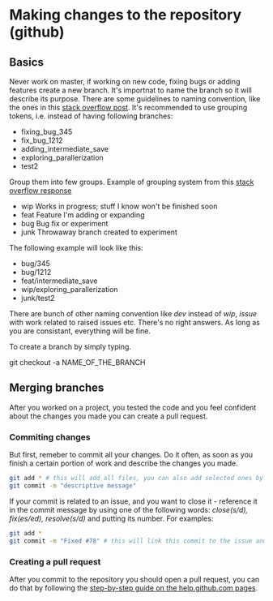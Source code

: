 # Making changes to the repository (github)

## Basics

Never work on master, if working on new code, fixing bugs or adding features create a new branch. It's importnat to name the branch so it will describe its purpose. There are some guidelines to naming convention, like the ones in this [stack overflow post](https://stackoverflow.com/questions/273695/what-are-some-examples-of-commonly-used-practices-for-naming-git-branches). It's recommended to use grouping tokens, i.e. instead of having following branches:

* fixing_bug_345
* fix_bug_1212
* adding_intermediate_save
* exploring_parallerization
* test2

Group them into few groups. Example of grouping system from this [stack overflow response](https://stackoverflow.com/a/6065944/7636284)

* wip       Works in progress; stuff I know won't be finished soon
* feat      Feature I'm adding or expanding
* bug       Bug fix or experiment
* junk      Throwaway branch created to experiment 

The following example will look like this:

* bug/345
* bug/1212
* feat/intermediate_save
* wip/exploring_parallerization
* junk/test2

There are bunch of other naming convention like *dev* instead of *wip*, *issue* with work related to raised issues etc. There's no right answers. As long as you are consistant, everything will be fine.

To create a branch by simply typing.

git checkout -a NAME_OF_THE_BRANCH


## Merging branches 

After you worked on a project, you tested the code and you feel confident about the changes you made you can create a pull request. 


### Commiting changes 

But first, remeber to commit all your changes. Do it often, as soon as you finish a certain portion of work and describe the changes you made.

```bash
git add * # this will add all files, you can also add selected ones by replacing the * with their paths
git commit -m "descriptive message"
```

 If your commit is related to an issue, and you want to close it - reference it in the commit message by using one of the following words: *close(s/d), fix(es/ed), resolve(s/d)* and putting its number. For examples:

```bash
git add *
git commit -m "Fixed #78" # this will link this commit to the issue and close it
```

### Creating a pull request

After you commit to the repository you should open a pull request, you can do that by following the [step-by-step guide on the help.github.com pages](https://help.github.com/en/articles/creating-a-pull-request).
